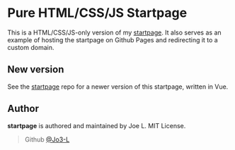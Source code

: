 # Pure HTML/CSS/JS Startpage
This is a HTML/CSS/JS-only version of my [startpage](http://jo3-l.github.io). It also serves as an example of hosting the startpage on Github Pages and redirecting it to a custom domain.

## New version
See the [startpage](https://github.com/jo3-l/startpage) repo for a newer version of this startpage, written in Vue.

## Author
**startpage** is authored and maintained by Joe L. MIT License.
> Github [@Jo3-L](https://github.com/jo3-l)
